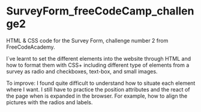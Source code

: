 # SurveyForm_freeCodeCamp_challenge2
HTML &amp; CSS code for the Survey Form, challenge number 2 from FreeCodeAcademy.

I´ve learnt to set the different elements into the website through HTML and how to format them with CSS+
including different type of elements from a survey as radio and checkboxes, text-box, and small images.

To improve: I found quite difficult to understand how to situate each element where I want. I still have to practice the position attributes and the react of the page when is expanded in the browser. For example, how to align the pictures with the radios and labels.
